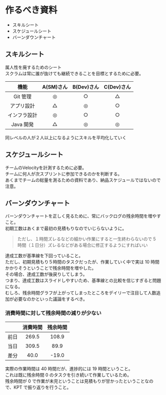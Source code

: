 # 作るべき資料

- スキルシート  
- スケジュールシート  
- バーンダウンチャート

## スキルシート

属人性を廃するためのシート  
スクラムは常に誰が抜けても継続できることを目標とするために必要。

| 機能 | A(SM)さん | B(Dev)さん | C(Dev)さん |
| :--: | :--: | :--: | :--: |
| Git 管理 | ◎ | ○ | △|
| アプリ設計 | △ | ◎ | ○ |
| インフラ設計 | ◎ | ○ | ○ |
| Java 開発 | △ | ◎ | ◎ |

同レベルの人が２人以上になるようにスキルを平均化していく

## スケジュールシート

チームのVelocityを計測するために必要。  
チームに何人が次スプリントに参加できるのかを判断する。  
あくまでチームの総量を測るための資料であり、納品スケジュールではないので注意。

## バーンダウンチャート

バーンダウンチャートを正しく見るために、常にバックログの残余時間を増やすこと。  
初期工数はあくまで最初の見積もりなのでいじらないように。

> ただし、１時間ズレるなどの細かい作業にすると一生終わらないので 5 時間（１日分）ズレるなどがある場合に修正するようにすればいい

達成工数が基準線を下回っていること。  
ただし、初期見積もり５時間のタスクだったが、作業していく中で実は 10 時間かかりそうということで残余時間を増やした。  
その場合、達成工数が後戻りしてしまう。  
つまり、達成工数はスライドしやすいため、基準線との比較を信じすぎると問題になる。  
むしろ、残余時間グラフが上がってしまったところをデイリーで注目して人数追加が必要なのかといった議論をするべき。

### 消費時間に対して残余時間の減りが少ない

|      | 消費時間 | 残余時間 |
| :--: | :------: | :------: |
| 前日 |  269.5   |  108.9   |
| 当日 |  309.5   |   89.9   |
| 差分 |   40.0   |  -19.0   |

実際の作業時間は 40 時間だが、進捗的には 19 時間ということ。  
これは既に残余時間 0 のタスクを引き続いて作業しているため。  
残余時間が 0 で作業が未完ということは見積もりが甘かったということなので、KPT で振り返りを行うこと。
